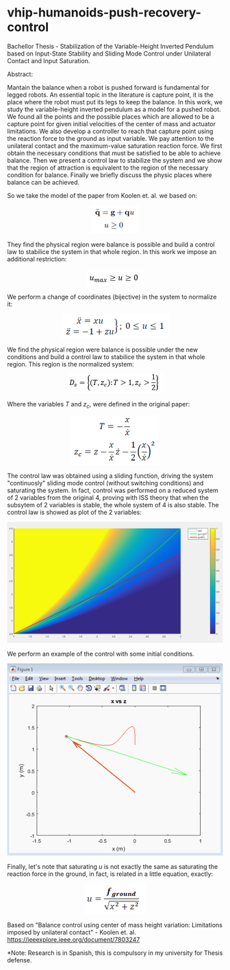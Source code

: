 # vhip-humanoids-push-recovery-control
Bachellor Thesis - Stabilization of the Variable-Height Inverted Pendulum based on Input-State Stability and Sliding Mode Control under Unilateral Contact and Input Saturation.

Abstract:

Mantain the balance when a robot is pushed forward is fundamental for legged robots. An essential topic in the literature is capture point, it is the place where the robot must put its legs to keep the balance. In this work, we study the variable-height inverted pendulum as a model for a pushed robot. We found all the points and the possible places which are allowed to be a capture point for given initial velocities of the center of mass and actuator limitations. We also develop a controller to reach that capture point using the reaction force to the ground as input variable. We pay attention to the unilateral contact and the maximum-value saturation reaction force. We first obtain the necessary conditions that must be satisfied to be able to achieve balance. Then we present a control law to stabilize the system and we show that the region of attraction is equivalent to the region of the necessary condition for balance. Finally we briefly discuss the physic places where balance can be achieved.

So we take the model of the paper from Koolen et. al. we based on:

<p align="center">
<img src="graphics/vhip_dynamics.png">
</p>

They find the physical region were balance is possible and build a control law to stabilice the system in that whole region. In this work we impose an additional restriction:

<p align="center">
<img src="graphics/vhiprest.png">
</p>

We perform a change of coordinates (bijective) in the system to normalize it:

<p align="center">
<img src="graphics/normalized_system.png">
</p>

We find the physical region were balance is possible under the new conditions and build a control law to stabilice the system in that whole region. This region is the normalized system: 

<p align="center">
<img src="graphics/region.png">
</p>

Where the variables *T* and *z<sub>c</sub>*, were defined in the original paper:

<p align="center">
<img src="graphics/Tzc.png">
</p>

The control law was obtained using a sliding function, driving the system "continuosly" sliding mode control (without switching conditions) and saturating the system. In fact, control was performed on a reduced system of 2 variables from the original 4, proving with ISS theory that when the subsytem of 2 variables is stable, the whole system of 4 is also stable. The control law is showed as plot of the 2 variables:

<p align="center">
<img src="graphics/u.png">
</p>


We perform an example of the control with some initial conditions.

<p align="center">
<img src="graphics/vhipcontrol.gif">
</p>

Finally, let's note that saturating *u* is not exactly the same as saturating the reaction force in the ground, in fact, is related in a little equation, exactly: 

<p align="center">
<img src="graphics/uforce.png">
</p>

Based on "Balance control using center of mass height variation: Limitations imposed by unilateral contact" - Koolen et. al. https://ieeexplore.ieee.org/document/7803247

*Note: Research is in Spanish, this is compulsory in my university for Thesis defense. 
